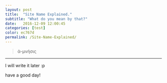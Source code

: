 ```yaml
---
layout: post
title:  "Site Name Explained."
subtitle: "What do you mean by that?"
date:   2016-12-09 12:00:45
categories: [test]
color: ec767d
permalink: /Site-Name-Explained/
---
```


> ἀ-μνήσις

___
I will write it later :p

have a good day!
